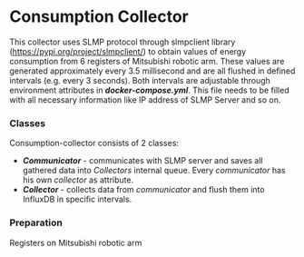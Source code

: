 # Consumption Collector
This collector uses SLMP protocol through slmpclient library (https://pypi.org/project/slmpclient/) to obtain values
of energy consumption from 6 registers of Mitsubishi robotic arm. These values are generated approximately every 
3.5 millisecond and are all flushed in defined intervals (e.g. every 
 3 seconds). Both intervals are adjustable through environment attributes in 
***docker-compose.yml***. This file needs to be filled with all necessary information
like IP address of SLMP Server and so on.

### Classes
Consumption-collector consists of 2 classes:

* ***Communicator*** - communicates with SLMP server and saves all gathered data into *Collectors* internal queue. Every *communicator* has his own *collector* as attribute.
* ***Collector*** - collects data from *communicator* and flush them into InfluxDB in specific intervals.

### Preparation
Registers on Mitsubishi robotic arm  
